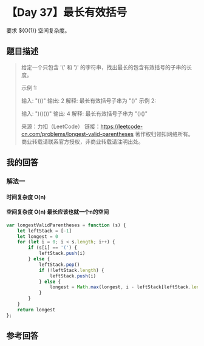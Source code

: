# 【Day 37】最长有效括号

要求 ${O(1)} 空间复杂度。

## 题目描述

> 给定一个只包含 '(' 和 ')' 的字符串，找出最长的包含有效括号的子串的长度。
>
> 示例 1:
>
> 输入: "(()"
> 输出: 2
> 解释: 最长有效括号子串为 "()"
> 示例 2:
>
> 输入: ")()())"
> 输出: 4
> 解释: 最长有效括号子串为 "()()"
>
> 来源：力扣（LeetCode）
> 链接：https://leetcode-cn.com/problems/longest-valid-parentheses
> 著作权归领扣网络所有。商业转载请联系官方授权，非商业转载请注明出处。



## 我的回答

### 解法一

#### 时间复杂度 O(n)

#### 空间复杂度 O(n)  最长应该也就一个n的空间

```js
var longestValidParentheses = function (s) {
    let leftStack = [-1]
    let longest = 0
    for (let i = 0; i < s.length; i++) {
        if (s[i] == '(') {
            leftStack.push(i)
        } else {
            leftStack.pop()
            if (!leftStack.length) {
                leftStack.push(i)
            } else {
                longest = Math.max(longest, i - leftStack[leftStack.length - 1])
            }
        }
    }
    return longest
};
```



## 参考回答


